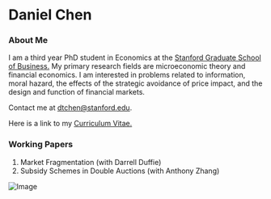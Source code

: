 
# Daniel Chen
### About Me
I am a third year PhD student in Economics at the [Stanford Graduate School of Business.](https://www.gsb.stanford.edu/programs/phd/academic-experience/students/daniel-chen) My primary research fields are microeconomic theory and financial economics. I am interested in problems related to information, moral hazard, the effects of the strategic avoidance of price impact, and the design and function of financial markets. 

Contact me at dtchen@stanford.edu. 

Here is a link to my [Curriculum Vitae.](https://dtc1995.github.io/Academic_CV_Feb_18.pdf)

### Working Papers

1. Market Fragmentation (with Darrell Duffie)
2. Subsidy Schemes in Double Auctions (with Anthony Zhang)

![Image](https://dtc1995.github.io/danielchenphd.png)

